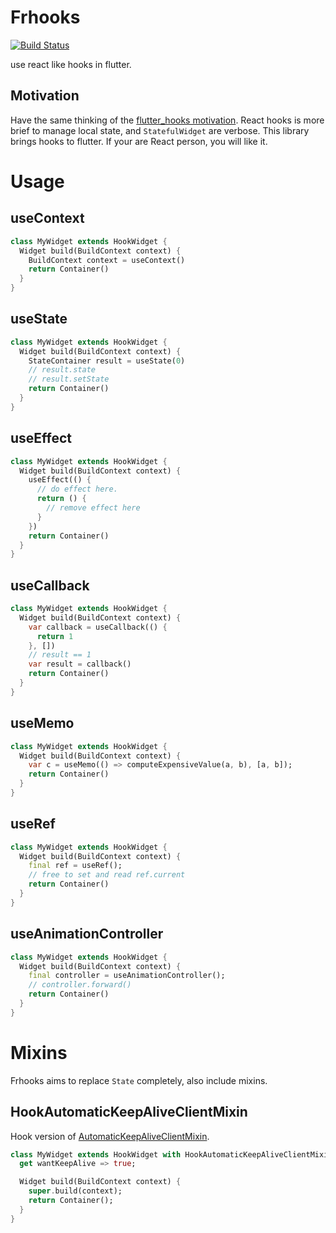 # Frhooks

[![Build Status](https://travis-ci.org/huangbinjie/frhooks.svg?branch=master)](https://travis-ci.org/huangbinjie/frhooks)

use react like hooks in flutter.

## Motivation
Have the same thinking of the [flutter_hooks motivation](https://github.com/rrousselGit/flutter_hooks#motivation). React hooks is more brief to manage local state, and `StatefulWidget` are verbose. This library brings hooks to flutter. If your are React person, you will like it.

# Usage

## useContext

```dart
class MyWidget extends HookWidget {
  Widget build(BuildContext context) {
    BuildContext context = useContext() 
    return Container()
  }
}
```

## useState

```dart
class MyWidget extends HookWidget {
  Widget build(BuildContext context) {
    StateContainer result = useState(0)
    // result.state
    // result.setState
    return Container()
  }
}
```

## useEffect

```dart
class MyWidget extends HookWidget {
  Widget build(BuildContext context) {
    useEffect(() {
      // do effect here.
      return () {
        // remove effect here
      }
    })
    return Container()
  }
}
```

## useCallback

```dart
class MyWidget extends HookWidget {
  Widget build(BuildContext context) {
    var callback = useCallback(() {
      return 1
    }, [])
    // result == 1
    var result = callback()
    return Container()
  }
}
```

## useMemo

```dart
class MyWidget extends HookWidget {
  Widget build(BuildContext context) {
    var c = useMemo(() => computeExpensiveValue(a, b), [a, b]);
    return Container()
  }
}
```

## useRef

```dart
class MyWidget extends HookWidget {
  Widget build(BuildContext context) {
    final ref = useRef();
    // free to set and read ref.current
    return Container()
  }
}
```

## useAnimationController

```dart
class MyWidget extends HookWidget {
  Widget build(BuildContext context) {
    final controller = useAnimationController();
    // controller.forward()
    return Container()
  }
}
```

# Mixins

Frhooks aims to replace `State` completely, also include mixins.

## HookAutomaticKeepAliveClientMixin

Hook version of [AutomaticKeepAliveClientMixin](https://api.flutter.dev/flutter/widgets/AutomaticKeepAliveClientMixin-mixin.html).

```dart
class MyWidget extends HookWidget with HookAutomaticKeepAliveClientMixin {
  get wantKeepAlive => true;

  Widget build(BuildContext context) {
    super.build(context);
    return Container();
  }
}
```